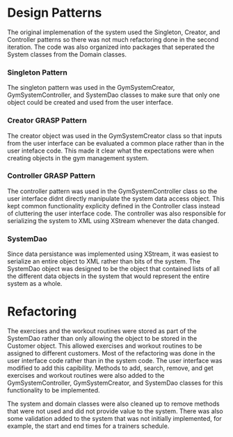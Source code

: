 # Design Patterns
The original implemenation of the system used the Singleton, Creator, and Controller patterns so there was not much refactoring done in the second iteration. 
The code was also organized into packages that seperated the System classes from the Domain classes.

### Singleton Pattern
The singleton pattern was used in the GymSystemCreator, GymSystemController, and SystemDao classes to make sure that only one object could be created and used from the user interface.

### Creator GRASP Pattern
The creator object was used in the GymSystemCreator class so that inputs from the user interface can be evaluated a common place rather than in the user inteface code. 
This made it clear what the expectations were when creating objects in the gym management system.

### Controller GRASP Pattern
The controller pattern was used in the GymSystemController class so the user interface didnt directly manipulate the system data access object.
This kept common functionality explicity defined in the Controller class instead of cluttering the user interface code. The controller was also responsible for serializing the system to XML using XStream whenever the data changed.

### SystemDao
Since data persistance was implemented using XStream, it was easiest to serialize an entire object to XML rather than bits of the system. 
The SystemDao object was designed to be the object that contained lists of all the different data objects in the system that would represent the entire system as a whole.



# Refactoring
The exercises and the workout routines were stored as part of the SystemDao rather than only allowing the object to be stored in the Customer object.
This allowed exercises and workout routines to be assigned to different customers. Most of the refactoring was done in the user interface code rather than in the system code. The user interface was modified to add this capibility. Methods to add, search, remove, and get exercises and workout routines were also added to the GymSystemController, GymSystemCreator, and SystemDao classes for this functionality to be implemented.

The system and domain classes were also cleaned up to remove methods that were not used and did not provide value to the system. 
There was also some validation added to the system that was not initially implemented, for example, the start and end times for a trainers schedule.
    
